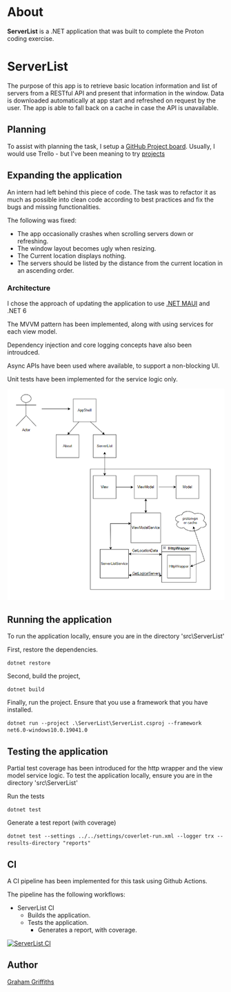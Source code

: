 # About
**ServerList** is a .NET application that was built to complete the Proton coding exercise.

# ServerList

The purpose of this app is to retrieve basic location information and list of servers
from a RESTful API and present that information in the window. Data is downloaded
automatically at app start and refreshed on request by the user. The app is able to
fall back on a cache in case the API is unavailable.

## Planning
To assist with planning the task, I setup a [GitHub Project board](https://github.com/users/grahamrgriffiths/projects/2). Usually, I would use Trello - but I've been meaning to try [projects](https://docs.github.com/en/issues/planning-and-tracking-with-projects/learning-about-projects/about-projects)

## Expanding the application
An intern had left behind this piece of code. The task was to refactor it as much as possible into clean 
code according to best practices and fix the bugs and missing functionalities.

The following was fixed:
- The app occasionally crashes when scrolling servers down or refreshing.
- The window layout becomes ugly when resizing.
- The Current location displays nothing.
- The servers should be listed by the distance from the current location in an ascending 
order.

### Architecture
I chose the approach of updating the application to use [.NET MAUI](https://learn.microsoft.com/en-us/dotnet/maui/what-is-maui) and .NET 6

The MVVM pattern has been implemented, along with using services for each view model.

Dependency injection and core logging concepts have also been introudced.

Async APIs have been used where available, to support a non-blocking UI.

Unit tests have been implemented for the service logic only.

![Architecture Overview](Architecture.png "Architecture Overview")

## Running the application
To run the application locally, ensure you are in the directory 'src\ServerList'

First, restore the dependencies.
```
dotnet restore
```

Second, build the project,
```
dotnet build
```

Finally, run the project. Ensure that you use a framework that you have installed.
```
dotnet run --project .\ServerList\ServerList.csproj --framework net6.0-windows10.0.19041.0
```

## Testing the application
Partial test coverage has been introduced for the http wrapper and the view model service logic.
To test the application locally, ensure you are in the directory 'src\ServerList'

Run the tests
```
dotnet test
```

Generate a test report (with coverage)
```
dotnet test --settings ../../settings/coverlet-run.xml --logger trx --results-directory "reports"
```

## CI 
A CI pipeline has been implemented for this task using Github Actions.

The pipeline has the following workflows:
- ServerList CI
    - Builds the application.
    - Tests the application. 
        - Generates a report, with coverage.

[![ServerList CI](https://github.com/grahamrgriffiths/protoncodingtest/actions/workflows/ServerList.yml/badge.svg)](https://github.com/grahamrgriffiths/protoncodingtest/actions/workflows/ServerList.yml)

## Author
[Graham Griffiths](https://github.com/grahamrgriffiths)
